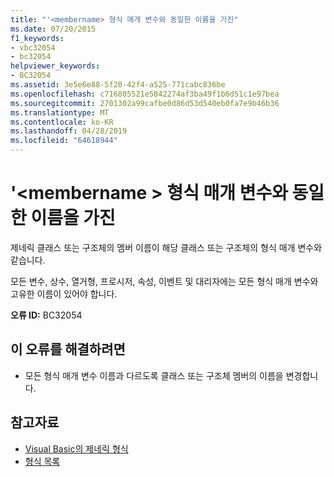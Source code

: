 ```yaml
---
title: "'<membername> 형식 매개 변수와 동일한 이름을 가진"
ms.date: 07/20/2015
f1_keywords:
- vbc32054
- bc32054
helpviewer_keywords:
- BC32054
ms.assetid: 3e5e6e88-5f20-42f4-a525-771cabc836be
ms.openlocfilehash: c716805521e5842274af3ba49f1b6d51c1e97bea
ms.sourcegitcommit: 2701302a99cafbe0d86d53d540eb0fa7e9b46b36
ms.translationtype: MT
ms.contentlocale: ko-KR
ms.lasthandoff: 04/28/2019
ms.locfileid: "64618944"
---
```

# <a name="membername-has-the-same-name-as-a-type-parameter"></a>'\<membername > 형식 매개 변수와 동일한 이름을 가진
제네릭 클래스 또는 구조체의 멤버 이름이 해당 클래스 또는 구조체의 형식 매개 변수와 같습니다.  
  
 모든 변수, 상수, 열거형, 프로시저, 속성, 이벤트 및 대리자에는 모든 형식 매개 변수와 고유한 이름이 있어야 합니다.  
  
 **오류 ID:** BC32054  
  
## <a name="to-correct-this-error"></a>이 오류를 해결하려면  
  
- 모든 형식 매개 변수 이름과 다르도록 클래스 또는 구조체 멤버의 이름을 변경합니다.  
  
## <a name="see-also"></a>참고자료

- [Visual Basic의 제네릭 형식](../../visual-basic/programming-guide/language-features/data-types/generic-types.md)
- [형식 목록](../../visual-basic/language-reference/statements/type-list.md)
